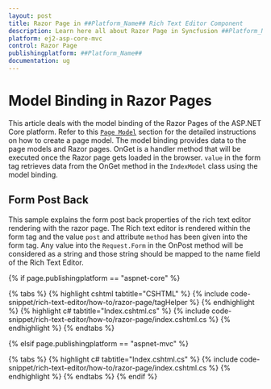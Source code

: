 ```yaml
---
layout: post
title: Razor Page in ##Platform_Name## Rich Text Editor Component
description: Learn here all about Razor Page in Syncfusion ##Platform_Name## Rich Text Editor component and more.
platform: ej2-asp-core-mvc
control: Razor Page
publishingplatform: ##Platform_Name##
documentation: ug
---
```



# Model Binding in Razor Pages

This article deals with the model binding of the Razor Pages of the ASP.NET Core platform.
Refer to this [`Page Model`](https://ej2.syncfusion.com/aspnetcore/documentation/getting-started/page-model-binding/) section for the detailed instructions on how to create a page model.
The model binding provides data to the page models and Razor pages. OnGet is a handler method that will be executed once the Razor page gets loaded in the browser. `value` in the form tag retrieves data from the OnGet method in the `IndexModel` class using the model binding.

## Form Post Back

This sample explains the form post back properties of the rich text editor rendering with the razor page.
The Rich text editor is rendered within the form tag and the value `post` and attribute `method` has been given into the form tag. Any value into the `Request.Form` in the OnPost method will be considered as a string and those string should be mapped to the name field of the Rich Text Editor.

{% if page.publishingplatform == "aspnet-core" %}

{% tabs %}
{% highlight cshtml tabtitle="CSHTML" %}
{% include code-snippet/rich-text-editor/how-to/razor-page/tagHelper %}
{% endhighlight %}
{% highlight c# tabtitle="Index.cshtml.cs" %}
{% include code-snippet/rich-text-editor/how-to/razor-page/index.cshtml.cs %}
{% endhighlight %}
{% endtabs %}

{% elsif page.publishingplatform == "aspnet-mvc" %}

{% tabs %}
{% highlight c# tabtitle="Index.cshtml.cs" %}
{% include code-snippet/rich-text-editor/how-to/razor-page/index.cshtml.cs %}
{% endhighlight %}
{% endtabs %}
{% endif %}

